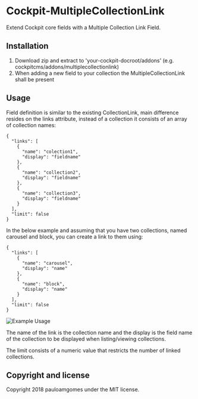 # Cockpit-MultipleCollectionLink

Extend Cockpit core fields with a Multiple Collection Link Field.

## Installation

1. Download zip and extract to 'your-cockpit-docroot/addons' (e.g. cockpitcms/addons/multiplecollectionlink)
2. When adding a new field to your collection the MultipleCollectionLink shall be present

## Usage

Field definition is similar to the existing CollectionLink, main difference resides on the links attribute, instead of a collection it consists of an array of collection names:

```
{
  "links": [
    {
      "name": "colection1",
      "display": "fieldname"
    },
    {
      "name": "collection2",
      "display": "fieldname"
    },
    {
      "name": "collection3",
      "display": "fieldname"
    }
  ],
  "limit": false
}
```

In the below example and assuming that you have two collections, named carousel and block, you can create a link to them using:

```
{
  "links": [
    {
      "name": "carousel",
      "display": "name"
    },
    {
      "name": "block",
      "display": "name"
    }
  ],
  "limit": false
}
```

![Example Usage](https://monosnap.com/file/HwyRbyxwEBJeuyTyoyAiBuRDCMz7Ex.png)


The name of the link is the collection name and the display is the field name of the collection to be displayed when listing/viewing collections.

The limit consists of a numeric value that restricts the number of linked collections.

## Copyright and license

Copyright 2018 pauloamgomes under the MIT license.

